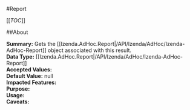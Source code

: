 #Report

[[_TOC_]]

##About

**Summary:** Gets the [[Izenda.AdHoc.Report|/API/Izenda/AdHoc/Izenda-AdHoc-Report]] object associated with this result.  
**Data Type:** [[Izenda.AdHoc.Report|/API/Izenda/AdHoc/Izenda-AdHoc-Report]]  
**Accepted Values:**   
**Default Value:** null  
**Impacted Features:**   
**Purpose:**   
**Usage:**   
**Caveats:**   


